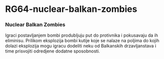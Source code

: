# RG64-nuclear-balkan-zombies
### Nuclear Balkan Zombies
Igraci postavljanjem bombi produbljuju put do protivnika i pokusavaju da ih eliminisu. Prilikom eksplozija bombi kutije koje se nalaze na poljima do kojih dolazi eksplozija mogu igracu dodeliti neku od Balkanskih drzavljanstava i time prisvojiti odredjene dodatne sposobnosti.


